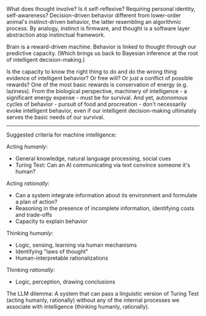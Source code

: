 What does thought involve? Is it self-reflexive? Requiring personal identity, self-awareness? Decision-driven behavior different from lower-order animal's instinct-driven behavior, the latter resembling an algorithmic process. By analogy, instinct is firmware, and thought is a software layer abstraction atop instinctual framework. 

Brain is a reward-driven machine. Behavior is linked to thought through our predictive capacity. (Which brings us back to Bayesian inference at the root of intelligent decision-making.)

Is the capacity to know the right thing to do and do the wrong thing evidence of intelligent behavior? Or free will? Or just a conflict of possible rewards? One of the most basic rewards is conservation of energy (e.g. laziness). From the biological perspective, machinery of intelligence - a significant energy expense - must be for survival. And yet, autonomous cycles of behavior - pursuit of food and procreation - don't necessarily evoke intelligent behavior, even if our intelligent decision-making ultimately serves the basic needs of our survival.

---

Suggested criteria for machine intelligence:

Acting *humanly*:
- General knowledge, natural language processing, social cues
- Turing Test: Can an AI communicating via text convince someone it's human?

Acting *rationally*:
- Can a system integrate information about its environment and formulate a plan of action?
- Reasoning in the presence of incomplete information, identifying costs and trade-offs
- Capacity to explain behavior 

Thinking *humanly*:
- Logic, sensing, learning via human mechanisms
- Identifying "laws of thought"
- Human-interpretable rationalizations 

Thinking *rationally*:
- Logic, perception, drawing conclusions

The LLM dilemma: A system that can pass a linguistic version of Turing Test (acting humanly, rationally) without any of the internal processes we associate with intelligence (thinking humanly, rationally).
